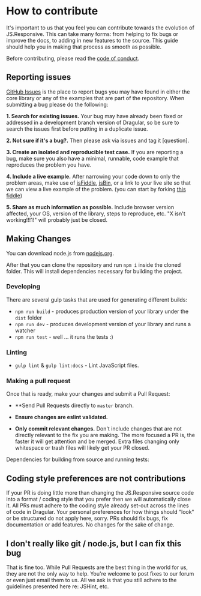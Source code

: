# How to contribute

It's important to us that you feel you can contribute towards the evolution of JS.Responsive. This can take many forms: from helping to fix bugs or improve the docs, to adding in new features to the source. This guide should help you in making that process as smooth as possible.

Before contributing, please read the [code of conduct](https://github.com/seyd/JS.Responsive/blob/master/CODE_OF_CONDUCT.md).

## Reporting issues

[GitHub Issues][0] is the place to report bugs you may have found in either the core library or any of the examples that are part of the repository. When submitting a bug please do the following:

**1. Search for existing issues.** Your bug may have already been fixed or addressed in a development branch version of Dragular, so be sure to search the issues first before putting in a duplicate issue.

**2. Not sure if it's a bug?.** Then please ask via issues and tag it [question].

**3. Create an isolated and reproducible test case.** If you are reporting a bug, make sure you also have a minimal, runnable, code example that reproduces the problem you have.

**4. Include a live example.** After narrowing your code down to only the problem areas, make use of [jsFiddle][1], [jsBin][2], or a link to your live site so that we can view a live example of the problem. (you can start by forking [this fiddle](http://jsfiddle.net/luckylooke/afv234uh/4/))

**5. Share as much information as possible.** Include browser version affected, your OS, version of the library, steps to reproduce, etc. "X isn't working!!!1!" will probably just be closed.


## Making Changes

You can download node.js from [nodejs.org][3].

After that you can clone the repository and run `npm i` inside the cloned folder. This will install dependencies necessary for building the project.

### Developing

There are several gulp tasks that are used for generating different builds:

* `npm run build` - produces production version of your library under the `dist` folder
* `npm run dev` - produces development version of your library and runs a watcher
* `npm run test` - well ... it runs the tests :)

### Linting

- `gulp lint` & `gulp lint:docs` - Lint JavaScript files.

### Making a pull request

Once that is ready, make your changes and submit a Pull Request:

- **Send Pull Requests directly to `master` branch.

- **Ensure changes are eslint validated.**

- **Only commit relevant changes.** Don't include changes that are not directly relevant to the fix you are making. The more focused a PR is, the faster it will get attention and be merged. Extra files changing only whitespace or trash files will likely get your PR closed.


Dependencies for building from source and running tests:


## Coding style preferences are not contributions

If your PR is doing little more than changing the JS.Responsive source code into a format / coding style that you prefer then we will automatically close it. All PRs must adhere to the coding style already set-out across the lines of code in Dragular. Your personal preferences for how things should "look" or be structured do not apply here, sorry. PRs should fix bugs, fix documentation or add features. No changes for the sake of change.


## I don't really like git / node.js, but I can fix this bug

That is fine too. While Pull Requests are the best thing in the world for us, they are not the only way to help. You're welcome to post fixes to our forum or even just email them to us. All we ask is that you still adhere to the guidelines presented here re: JSHint, etc.


[0]: https://github.com/seyd/JS.Responsive/issues
[1]: http://jsfiddle.net
[2]: http://jsbin.com/
[3]: http://nodejs.org